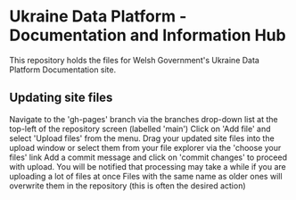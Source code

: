 # Ukraine Data Platform - Documentation and Information Hub

This repository holds the files for Welsh Government's Ukraine Data Platform Documentation site.

## Updating site files

Navigate to the 'gh-pages' branch via the branches drop-down list at the top-left of the repository screen (labelled 'main')
Click on 'Add file' and select 'Upload files' from the menu.
Drag your updated site files into the upload window or select them from your file explorer via the 'choose your files' link
Add a commit message and click on 'commit changes' to proceed with upload.
You will be notified that processing may take a while if you are uploading a lot of files at once
Files with the same name as older ones will overwrite them in the repository (this is often the desired action)
